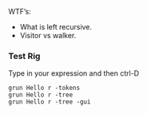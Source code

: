 WTF’s:
* What is left recursive.
* Visitor vs walker.


### Test Rig
Type in your expression and then ctrl-D
```shell script
grun Hello r -tokens
grun Hello r -tree
grun Hello r -tree -gui
````
